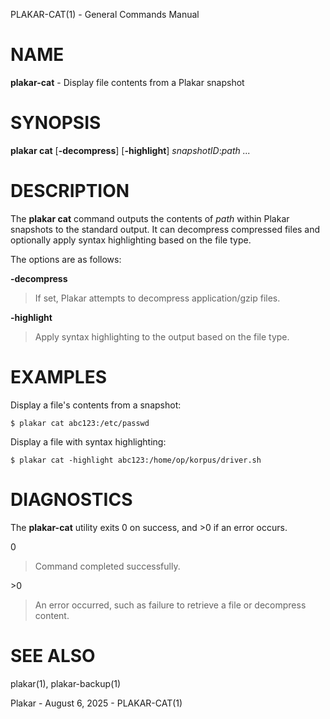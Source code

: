PLAKAR-CAT(1) - General Commands Manual

# NAME

**plakar-cat** - Display file contents from a Plakar snapshot

# SYNOPSIS

**plakar&nbsp;cat**
\[**-decompress**]
\[**-highlight**]
*snapshotID*:*path&nbsp;...*

# DESCRIPTION

The
**plakar cat**
command outputs the contents of
*path*
within Plakar snapshots to the
standard output.
It can decompress compressed files and optionally apply syntax
highlighting based on the file type.

The options are as follows:

**-decompress**

> If set, Plakar attempts to decompress application/gzip files.

**-highlight**

> Apply syntax highlighting to the output based on the file type.

# EXAMPLES

Display a file's contents from a snapshot:

	$ plakar cat abc123:/etc/passwd

Display a file with syntax highlighting:

	$ plakar cat -highlight abc123:/home/op/korpus/driver.sh

# DIAGNOSTICS

The **plakar-cat** utility exits&#160;0 on success, and&#160;&gt;0 if an error occurs.

0

> Command completed successfully.

&gt;0

> An error occurred, such as failure to retrieve a file or decompress
> content.

# SEE ALSO

plakar(1),
plakar-backup(1)

Plakar - August 6, 2025 - PLAKAR-CAT(1)
